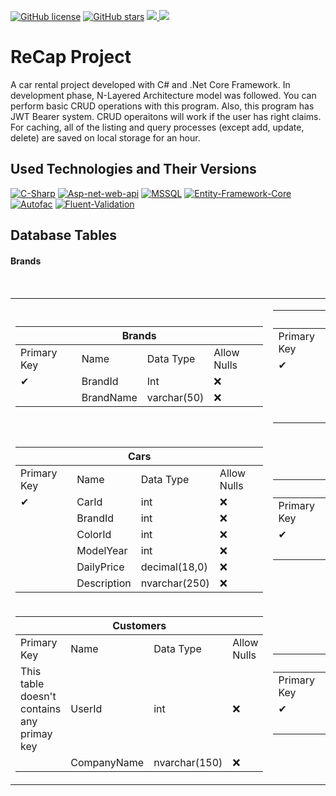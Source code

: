 [![GitHub license](https://img.shields.io/github/license/talhakoylu/ReCapProject?style=for-the-badge)](https://github.com/talhakoylu/ReCapProject/blob/master/LICENSE)
[![GitHub stars](https://img.shields.io/github/stars/talhakoylu/ReCapProject?style=for-the-badge)](https://github.com/talhakoylu/ReCapProject/stargazers)
<a href="https://www.linkedin.com/in/talhakoylu/">
    <img src="https://img.shields.io/badge/linkedin-%230077B5.svg?&style=for-the-badge&logo=linkedin&logoColor=white" />
</a>
<a href="https://www.twitter.com/talhakoylu/">
    <img src="https://img.shields.io/badge/Twitter-1DA1F2?style=for-the-badge&logo=twitter&logoColor=white" />
</a>

# ReCap Project
A car rental project developed with C# and .Net Core Framework. In development phase, N-Layered Architecture model was followed.
You can perform basic CRUD operations with this program. Also, this program has JWT Bearer system. 
CRUD operaitons will work if the user has right claims. For caching, all of the listing and query processes (except add, update, delete) are 
saved on local storage for an hour.

## Used Technologies and Their Versions
[![C-Sharp](https://img.shields.io/badge/C%23-239120?style=for-the-badge&logo=c-sharp&logoColor=white)](https://docs.microsoft.com/en-us/dotnet/csharp/)
[![Asp-net-web-api](https://img.shields.io/badge/ASP.NET%20Web%20API-5C2D91?style=for-the-badge&logo=.net&logoColor=white)](https://dotnet.microsoft.com/apps/aspnet)
[![MSSQL](https://img.shields.io/badge/MSSQL-004880?style=for-the-badge&logo=microsoft-sql-server&logoColor=white)](https://www.microsoft.com/en-us/sql-server/sql-server-2019?rtc=2)
[![Entity-Framework-Core](https://img.shields.io/badge/Entity%20Framework%20Core%20v3.1.1-004880?style=for-the-badge&logo=nuget&logoColor=white)](https://docs.microsoft.com/en-us/ef/)
[![Autofac](https://img.shields.io/badge/Autofac%20v6.1-004880?style=for-the-badge&logo=nuget&logoColor=white)](https://autofac.org/)
[![Fluent-Validation](https://img.shields.io/badge/Fluent%20Validation%20v9.5.1-004880?style=for-the-badge&logo=nuget&logoColor=white)](https://fluentvalidation.net/)

## Database Tables
#### Brands
<table>
<tbody>
    </br>
  <tr>
    <td>
        <table>
            <thead>
              <tr>
                <th class="tg-baqh" colspan="4"><span style="font-weight:bold">Brands</span></th>
              </tr>
            </thead>
            <tbody>
              <tr>
                <td>Primary Key</td>
                <td>Name</td>
                <td>Data Type</td>
                <td>Allow Nulls</td>
              </tr>
              <tr>
                <td class="tg-0lax">✔</td>
                <td class="tg-0pky">BrandId</td>
                <td class="tg-0pky">Int</td>
                <td class="tg-0lax">❌</td>
              </tr>
              <tr>
                <td class="tg-0lax"></td>
                <td class="tg-0pky">BrandName</td>
                <td class="tg-0pky">varchar(50)</td>
                <td class="tg-0lax">❌</td>
              </tr>
            </tbody>
         </table>
    </td>
    <td>
       <table>
        <thead>
          <tr>
            <th class="tg-baqh" colspan="4"><span style="font-weight:bold">CarImages</span></th>
          </tr>
        </thead>
        <tbody>
          <tr>
            <td class="tg-1wig">Primary Key</td>
            <td class="tg-fymr">Name</td>
            <td class="tg-fymr">Data Type</td>
            <td class="tg-1wig">Allow Nulls</td>
          </tr>
          <tr>
            <td class="tg-0lax">✔</td>
            <td class="tg-0pky">Id</td>
            <td class="tg-0pky">Int</td>
            <td class="tg-0lax">❌</td>
          </tr>
          <tr>
            <td class="tg-0lax"></td>
            <td class="tg-0pky">CarId</td>
            <td class="tg-0pky">Int</td>
            <td class="tg-0lax">❌</td>
          </tr>
          <tr>
            <td class="tg-0lax"></td>
            <td class="tg-0lax">ImagePath</td>
            <td class="tg-0lax">varchar(MAX)</td>
            <td class="tg-0lax">✅</td>
          </tr>
          <tr>
            <td class="tg-0lax"></td>
            <td class="tg-0lax">Date</td>
            <td class="tg-0lax">datetime</td>
            <td class="tg-0lax">❌</td>
          </tr>
        </tbody>
       </table>
    </td>
  </tr>
  <tr>
    <td>
        <table>
            <thead>
              <tr>
                <th class="tg-baqh" colspan="4"><span style="font-weight:bold">Cars</span></th>
              </tr>
            </thead>
            <tbody>
              <tr>
                <td class="tg-1wig">Primary Key</td>
                <td class="tg-fymr">Name</td>
                <td class="tg-fymr">Data Type</td>
                <td class="tg-1wig">Allow Nulls</td>
              </tr>
              <tr>
                <td class="tg-0lax">✔</td>
                <td class="tg-0pky">CarId</td>
                <td class="tg-0pky">int</td>
                <td class="tg-0lax">❌</td>
              </tr>
              <tr>
                <td class="tg-0lax"></td>
                <td class="tg-0pky">BrandId</td>
                <td class="tg-0pky">int</td>
                <td class="tg-0lax">❌</td>
              </tr>
              <tr>
                <td class="tg-0lax"></td>
                <td class="tg-0lax">ColorId</td>
                <td class="tg-0lax">int</td>
                <td class="tg-0lax">❌</td>
              </tr>
              <tr>
                <td class="tg-0lax"></td>
                <td class="tg-0lax">ModelYear</td>
                <td class="tg-0lax">int</td>
                <td class="tg-0lax">❌</td>
              </tr>
              <tr>
                <td class="tg-0lax"></td>
                <td class="tg-0lax">DailyPrice</td>
                <td class="tg-0lax">decimal(18,0)</td>
                <td class="tg-0lax">❌</td>
              </tr>
              <tr>
                <td class="tg-0lax"></td>
                <td class="tg-0lax">Description</td>
                <td class="tg-0lax">nvarchar(250)</td>
                <td class="tg-0lax">❌</td>
              </tr>
            </tbody>
         </table>
    </td>
    <td>
    <table>
        <thead>
          <tr>
            <th colspan="4">Colors</th>
          </tr>
        </thead>
        <tbody>
          <tr>
            <td>Primary Key</td>
            <td>Name</td>
            <td>Data Type</td>
            <td>Allow Nulls</td>
          </tr>
          <tr>
            <td>✔</td>
            <td>ColorId</td>
            <td>int</td>
            <td>❌</td>
          </tr>
          <tr>
            <td></td>
            <td>ColorName</td>
            <td>int</td>
            <td>❌</td>
          </tr>
        </tbody>
     </table>
    </td>
  </tr>
  <tr>
    <td>
        <table>
            <thead>
              <tr>
                <th colspan="4">Customers</th>
              </tr>
            </thead>
            <tbody>
              <tr>
                <td>Primary Key</td>
                <td>Name</td>
                <td>Data Type</td>
                <td>Allow Nulls</td>
              </tr>
              <tr>
                <td>This table doesn't<br>contains any primay<br>key</td>
                <td>UserId</td>
                <td>int</td>
                <td>❌</td>
              </tr>
              <tr>
                <td></td>
                <td>CompanyName</td>
                <td>nvarchar(150)</td>
                <td>❌</td>
              </tr>
            </tbody>
        </table>
    </td>
    <td>
        <table>
            <thead>
              <tr>
                <th colspan="4">OperationsClaims</th>
              </tr>
            </thead>
            <tbody>
              <tr>
                <td>Primary Key</td>
                <td>Name</td>
                <td>Data Type</td>
                <td>Allow Nulls</td>
              </tr>
              <tr>
                <td>✔</td>
                <td>Id</td>
                <td>int</td>
                <td>❌</td>
              </tr>
              <tr>
                <td></td>
                <td>Name</td>
                <td>varchar(150)</td>
                <td>❌</td>
              </tr>
            </tbody>
         </table>
    </td>
  </tr>
</tbody>
</table>

